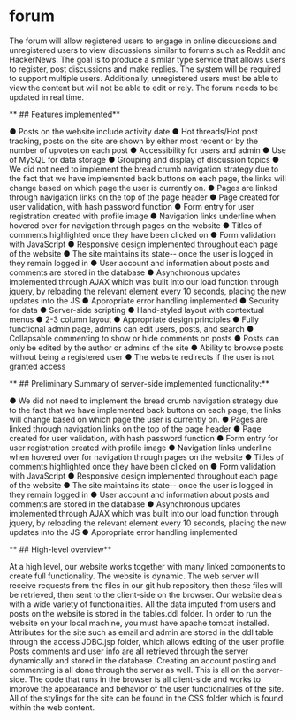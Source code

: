 # **forum**
The  forum will allow registered users to engage in online discussions and unregistered users to view discussions similar to forums such as Reddit and HackerNews. The goal is to produce a similar type service that allows users to register, post discussions and make replies. The system will be required to support multiple users. Additionally, unregistered users must be able to view the content but will not be able to edit or rely. The forum needs to be updated in real time.


** ## Features implemented**

●	Posts on the website include activity date
●	Hot threads/Hot post tracking, posts on the site are shown by either most recent or by the number of upvotes on each post
●	Accessibility for users and admin
●	Use of MySQL for data storage
●	Grouping and display of discussion topics
●	We did not need to implement the bread crumb navigation strategy due to the fact that we have implemented back buttons on each page, the links will change based on which page the user is currently on.
●	Pages are linked through navigation links on the top of the page header
●	Page created for user validation, with hash password function
●	Form entry for user registration created with profile image
●	Navigation links underline when hovered over for navigation through pages on the website
●	Titles of comments highlighted once they have been clicked on
●	Form validation with JavaScript
●	Responsive design implemented throughout each page of the website
●	The site maintains its state-- once the user is logged in they remain logged in
●	User account and information about posts and comments are stored in the database
●	Asynchronous updates implemented through AJAX which was built into our load function through jquery, by reloading the relevant element every 10 seconds, placing the new updates into the JS
●	Appropriate error handling implemented
●	Security for data
●	Server-side scripting
●	Hand-styled layout with contextual menus
●	2-3 column layout
●	Appropriate design principles
●	Fully functional admin page, admins can edit users, posts, and search
●	Collapsable commenting to show or hide comments on posts
●	Posts can only be edited by the author or admins of the site
●	Ability to browse posts without being a registered user
●	The website redirects if the user is not granted access 




** ## Preliminary Summary of server-side implemented functionality:**

●	We did not need to implement the bread crumb navigation strategy due to the fact that we have implemented back buttons on each page, the links will change based on which page the user is currently on.
●	Pages are linked through navigation links on the top of the page header
●	Page created for user validation, with hash password function
●	Form entry for user registration created with profile image
●	Navigation links underline when hovered over for navigation through pages on the website
●	Titles of comments highlighted once they have been clicked on
●	Form validation with JavaScript
●	Responsive design implemented throughout each page of the website
●	The site maintains its state-- once the user is logged in they remain logged in
●	User account and information about posts and comments are stored in the database
●	Asynchronous updates implemented through AJAX which was built into our load function through jquery, by reloading the relevant element every 10 seconds, placing the new updates into the JS
●	Appropriate error handling implemented

 ** ## High-level overview**
 
At a high level, our website works together with many linked components to create full functionality. The website is dynamic. The web server will receive requests from the files in our git hub repository then these files will be retrieved, then sent to the client-side on the browser. Our website deals with a wide variety of functionalities. All the data imputed from users and posts on the website is stored in the tables.ddl folder. In order to run the website on your local machine, you must have apache tomcat installed. Attributes for the site such as email and admin are stored in the ddl table through the access JDBC.jsp folder, which allows editing of the user profile. Posts comments and user info are all retrieved through the server dynamically and stored in the database. Creating an account posting and commenting is all done through the server as well. This is all on the server-side. The code that runs in the browser is all client-side and works to improve the appearance and behavior of the user functionalities of the site. All of the stylings for the site can be found in the CSS folder which is found within the web content.

